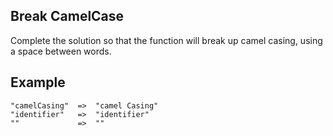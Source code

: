## Break CamelCase

Complete the solution so that the function will break up camel casing, using a space between words.

## Example
````
"camelCasing"  =>  "camel Casing"
"identifier"   =>  "identifier"
""             =>  ""
````
